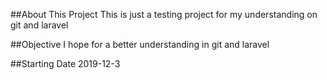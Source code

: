 ##About This Project
This is just a testing project for my understanding on git and laravel

##Objective
I hope for a better understanding in git and laravel

##Starting Date
2019-12-3